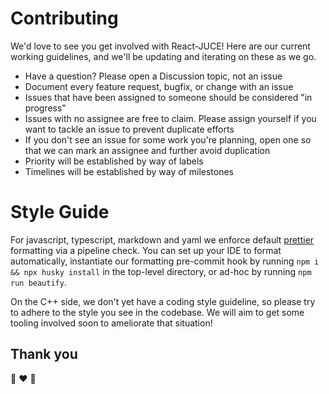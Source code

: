 # Contributing

We'd love to see you get involved with React-JUCE! Here are our current working guidelines, and we'll be updating and iterating on these as we go.

- Have a question? Please open a Discussion topic, not an issue
- Document every feature request, bugfix, or change with an issue
- Issues that have been assigned to someone should be considered "in progress"
- Issues with no assignee are free to claim. Please assign yourself if you want to tackle an issue to prevent duplicate efforts
- If you don't see an issue for some work you're planning, open one so that we can mark an assignee and further avoid duplication
- Priority will be established by way of labels
- Timelines will be established by way of milestones

# Style Guide

For javascript, typescript, markdown and yaml we enforce default [prettier](https://prettier.io/) formatting via a pipeline check. You can set up your IDE to format automatically, instantiate our formatting pre-commit hook by running `npm i && npx husky install` in the top-level directory, or ad-hoc by running `npm run beautify`.

On the C++ side, we don't yet have a coding style guideline, so please try to adhere to the style you see in the codebase. We will aim to get some tooling involved
soon to ameliorate that situation!

## Thank you

:pray: :heart: :rocket:
